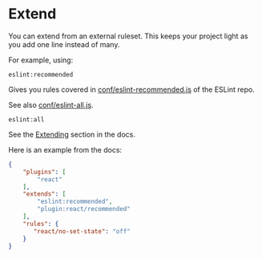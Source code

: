 # Extend

You can extend from an external ruleset. This keeps your project light as you add one line instead of many.

For example, using:

```
eslint:recommended
```

Gives you rules covered in [conf/eslint-recommended.js](https://github.com/eslint/eslint/blob/master/conf/eslint-recommended.js) of the ESLint repo.

See also [conf/eslint-all.js](https://github.com/eslint/eslint/blob/master/conf/eslint-all.js).

```
eslint:all
```

See the [Extending](https://eslint.org/docs/user-guide/configuring#extending-configuration-files) section in the docs.

Here is an example from the docs:

```json
{
    "plugins": [
        "react"
    ],
    "extends": [
        "eslint:recommended",
        "plugin:react/recommended"
    ],
    "rules": {
       "react/no-set-state": "off"
    }
}
```
